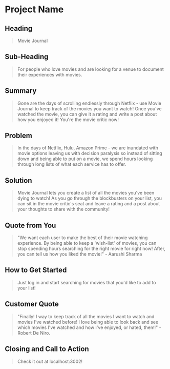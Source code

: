 # Project Name #

<!-- 
> This material was originally posted [here](http://www.quora.com/What-is-Amazons-approach-to-product-development-and-product-management). It is reproduced here for posterities sake.

There is an approach called "working backwards" that is widely used at Amazon. They work backwards from the customer, rather than starting with an idea for a product and trying to bolt customers onto it. While working backwards can be applied to any specific product decision, using this approach is especially important when developing new products or features.

For new initiatives a product manager typically starts by writing an internal press release announcing the finished product. The target audience for the press release is the new/updated product's customers, which can be retail customers or internal users of a tool or technology. Internal press releases are centered around the customer problem, how current solutions (internal or external) fail, and how the new product will blow away existing solutions.

If the benefits listed don't sound very interesting or exciting to customers, then perhaps they're not (and shouldn't be built). Instead, the product manager should keep iterating on the press release until they've come up with benefits that actually sound like benefits. Iterating on a press release is a lot less expensive than iterating on the product itself (and quicker!).

If the press release is more than a page and a half, it is probably too long. Keep it simple. 3-4 sentences for most paragraphs. Cut out the fat. Don't make it into a spec. You can accompany the press release with a FAQ that answers all of the other business or execution questions so the press release can stay focused on what the customer gets. My rule of thumb is that if the press release is hard to write, then the product is probably going to suck. Keep working at it until the outline for each paragraph flows. 

Oh, and I also like to write press-releases in what I call "Oprah-speak" for mainstream consumer products. Imagine you're sitting on Oprah's couch and have just explained the product to her, and then you listen as she explains it to her audience. That's "Oprah-speak", not "Geek-speak".

Once the project moves into development, the press release can be used as a touchstone; a guiding light. The product team can ask themselves, "Are we building what is in the press release?" If they find they're spending time building things that aren't in the press release (overbuilding), they need to ask themselves why. This keeps product development focused on achieving the customer benefits and not building extraneous stuff that takes longer to build, takes resources to maintain, and doesn't provide real customer benefit (at least not enough to warrant inclusion in the press release).
 -->
 
## Heading ##
  > Movie Journal

## Sub-Heading ##
  > For people who love movies and are looking for a venue to document their experiences with movies.

## Summary ##
  > Gone are the days of scrolling endlessly through Netflix - use Movie Journal to keep track of the movies you want to watch! Once you've watched the movie, you can give it a rating and write a post about how you enjoyed it! You're the movie critic now!

## Problem ##
  > In the days of Netflix, Hulu, Amazon Prime - we are inundated with movie options leaving us with decision paralysis so instead of sitting down and being able to put on a movie, we spend hours looking through long lists of what each service has to offer.

## Solution ##
  > Movie Journal lets you create a list of all the movies you've been dying to watch! As you go through the blockbusters on your list, you can sit in the movie critic's seat and leave a rating and a post about your thoughts to share with the community! 

## Quote from You ##
  > "We want each user to make the best of their movie watching experience.  By being able to keep a 'wish-list' of movies, you can stop spending hours searching for the right movie for right now! After, you can tell us how you liked the movie!" - Aarushi Sharma

## How to Get Started ##
  > Just log in and start searching for movies that you'd like to add to your list! 

## Customer Quote ##
  > "Finally! I way to keep track of all the movies I want to watch and movies I've watched before! I love being able to look back and see which movies I've watched and how I've enjoyed, or hated, them!" - Robert De Niro. 

## Closing and Call to Action ##
  > Check it out at localhost:3002!
